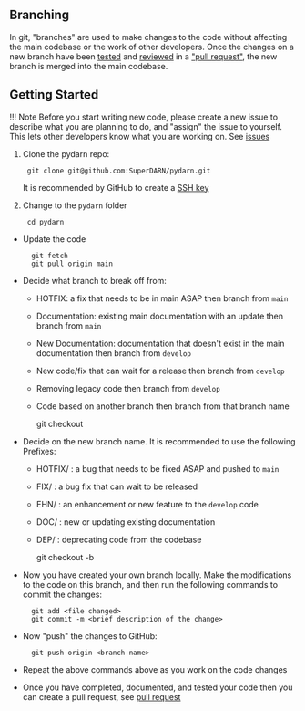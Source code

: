 <!--Copyright (C) 2021 SuperDARN Canada, University of Saskatchewan 
Author(s): Marina Schmidt 
Modifications:

Disclaimer:
pyDARN is under the LGPL v3 license found in the root directory LICENSE.md 
Everyone is permitted to copy and distribute verbatim copies of this license 
document, but changing it is not allowed.

This version of the GNU Lesser General Public License incorporates the terms
and conditions of version 3 of the GNU General Public License, supplemented by
the additional permissions listed below.
-->


## Branching 

In git, "branches" are used to make changes to the code without affecting the main codebase or the work of other developers. Once the changes on a new branch have been [tested](testing.md) and [reviewed](code_review.md) in a ["pull request"](PR.md), the new branch is merged into the main codebase. 

## Getting Started 

!!! Note
    Before you start writing new code, please create a new issue to describe what you are planning to do, and "assign" the issue to yourself. This lets other developers know what you are working on. See [issues](issues.md)

1. Clone the pydarn repo: 

        git clone git@github.com:SuperDARN/pydarn.git

    It is recommended by GitHub to create a [SSH key](https://docs.github.com/en/github/authenticating-to-github/generating-a-new-ssh-key-and-adding-it-to-the-ssh-agent)

2. Change to the `pydarn` folder
        
        cd pydarn

* Update the code
      
        git fetch
        git pull origin main

* Decide what branch to break off from:
    * HOTFIX: a fix that needs to be in main ASAP then branch from `main`
    * Documentation: existing  main documentation with an update then branch from `main`
    * New Documentation: documentation that doesn't exist in the main documentation then branch from `develop`
    * New code/fix that can wait for a release then branch from `develop`
    * Removing legacy code then branch from `develop`
    * Code based on another branch then branch from that branch name
  
        git checkout <branch name>

* Decide on the new branch name. It is recommended to use the following Prefixes:  
    * HOTFIX/ : a bug that needs to be fixed ASAP and pushed to `main`
    * FIX/ : a bug fix that can wait to be released 
    * EHN/ : an enhancement or new feature to the `develop` code
    * DOC/ : new or updating existing documentation 
    * DEP/ : deprecating code from the codebase
   
        git checkout -b <prefix/><branch name>

* Now you have created your own branch locally. Make the modifications to the code on this branch, and then run the following commands to commit the changes:
    
        git add <file changed>
        git commit -m <brief description of the change>

* Now "push" the changes to GitHub:

        git push origin <branch name>

* Repeat the above commands above as you work on the code changes 
* Once you have completed, documented, and tested your code then you can create a pull request, see [pull request](PR.md)
